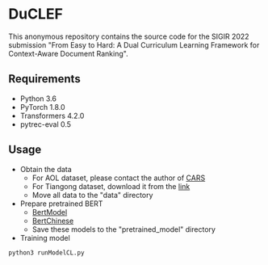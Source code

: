 # DuCLEF
This anonymous repository contains the source code for the SIGIR 2022 submission "From Easy to Hard: A Dual Curriculum Learning Framework for Context-Aware Document Ranking".

## Requirements
- Python 3.6
- PyTorch 1.8.0
- Transformers 4.2.0
- pytrec-eval 0.5  

## Usage
- Obtain the data
  - For AOL dataset, please contact the author of [CARS](https://arxiv.org/pdf/1906.02329.pdf)
  - For Tiangong dataset, download it from the [link](http://www.thuir.cn/tiangong-st/)
  - Move all data to the "data" directory
- Prepare pretrained BERT
  - [BertModel](https://huggingface.co/bert-base-uncased)
  - [BertChinese](https://huggingface.co/bert-base-chinese)
  - Save these models to the "pretrained_model" directory 
- Training model
```
python3 runModelCL.py
```
